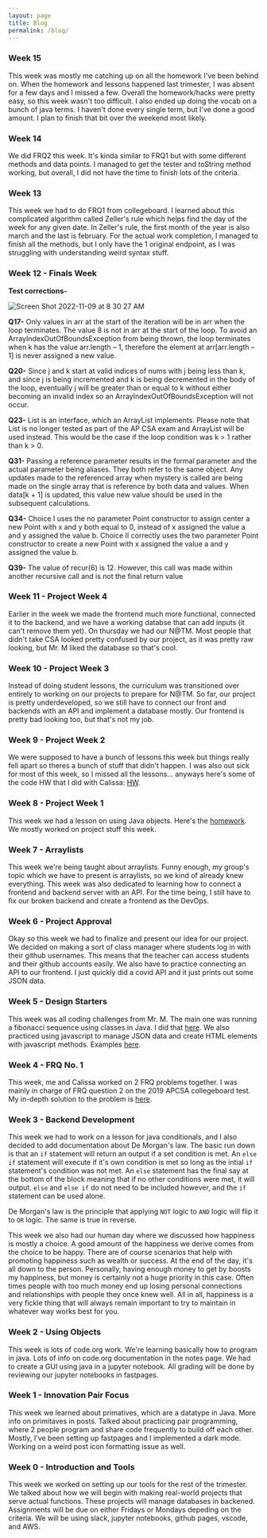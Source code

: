 ```yaml
---
layout: page
title: Blog
permalink: /blog/
---
```


### Week 15
This week was mostly me catching up on all the homework I've been behind on. When the homework and lessons happened last trimester, I was absent for a few days and I missed a few. Overall the homework/hacks were pretty easy, so this week wasn't too difficult. I also ended up doing the vocab on a bunch of java terms. I haven't done every single term, but I've done a good amount. I plan to finish that bit over the weekend most likely.

### Week 14
We did FRQ2 this week. It's kinda similar to FRQ1 but with some different methods and data points. I managed to get the tester and toString method working, but overall, I did not have the time to finish lots of the criteria.

### Week 13
This week we had to do FRQ1 from collegeboard. I learned about this complicated algorithm called Zeller's rule which helps find the day of the week for any given date. In Zeller's rule, the first month of the year is also march and the last is february. For the actual work completion, I managed to finish all the methods, but I only have the 1 original endpoint, as I was struggling with understanding weird syntax stuff.

### Week 12 - Finals Week
**Test corrections-**

![Screen Shot 2022-11-09 at 8 30 27 AM](https://user-images.githubusercontent.com/24465360/200886290-dad002ad-eaf8-4aa0-bdb0-88bacb0954ce.png)

**Q17-** Only values in arr at the start of the iteration will be in arr when the loop terminates. The value 8 is not in arr at the start of the loop. To avoid an ArrayIndexOutOfBoundsException from being thrown, the loop terminates when k has the value arr.length – 1, therefore the element at arr[arr.length – 1] is never assigned a new value.

**Q20-** Since j and k start at valid indices of nums with j being less than k, and since j is being incremented and k is being decremented in the body of the loop, eventually j will be greater than or equal to k without either becoming an invalid index so an ArrayIndexOutOfBoundsException will not occur.

**Q23-** List is an interface, which an ArrayList implements. Please note that List is no longer tested as part of the AP CSA exam and ArrayList will be used instead. This would be the case if the loop condition was k > 1 rather than k > 0.

**Q31-** Passing a reference parameter results in the formal parameter and the actual parameter being aliases. They both refer to the same object. Any updates made to the referenced array when mystery is called are being made on the single array that is reference by both data and values. When data[k + 1] is updated, this value new value should be used in the subsequent calculations.

**Q34-** Choice I uses the no parameter Point constructor to assign center a new Point with x and y both equal to 0, instead of x assigned the value a and y assigned the value b. Choice II correctly uses the two parameter Point constructor to create a new Point with x assigned the value a and y assigned the value b.

**Q39-** The value of recur(6) is 12. However, this call was made within another recursive call and is not the final return value

### Week 11 - Project Week 4
Earlier in the week we made the frontend much more functional, connected it to the backend, and we have a working databse that can add inputs (it can't remove them yet). On thursday we had our N@TM. Most people that didn't take CSA looked pretty confused by our project, as it was pretty raw looking, but Mr. M liked the database so that's cool.

### Week 10 - Project Week 3
Instead of doing student lessons, the curriculum was transitioned over entirely to working on our projects to prepare for N@TM. So far, our project is pretty underdeveloped, so we still have to connect our front and backends with an API and implement a database mostly. Our frontend is pretty bad looking too, but that's not my job.

### Week 9 - Project Week 2
We were supposed to have a bunch of lessons this week but things really fell apart so theres a bunch of stuff that didn't happen. I was also out sick for most of this week, so I missed all the lessons... anyways here's some of the code HW that I did with Calissa: [HW](https://deimie.github.io/fastpages/2022/10/24/unit4-hw.html).

### Week 8 - Project Week 1
This week we had a lesson on using Java objects. Here's the [homework](https://deimie.github.io/fastpages/2022/10/18/22-unit3-hw.html). We mostly worked on project stuff this week.

### Week 7 - Arraylists
This week we're being taught about arraylists. Funny enough, my group's topic which we have to present is arraylists, so we kind of already knew everything. This week was also dedicated to learning how to connect a frontend and backend server with an API. For the time being, I still have to fix our broken backend and create a frontend as the DevOps. 

### Week 6 - Project Approval
Okay so this week we had to finalize and present our idea for our project. We decided on making a sort of class manager where students log in with their github usernames. This means that the teacher can access students and their github accounts easily. We also have to practice connecting an API to our frontend. I just quickly did a covid API and it just prints out some JSON data.

### Week 5 - Design Starters
This week was all coding challenges from Mr. M. The main one was running a fibonacci sequence using classes in Java. I did that [here](https://deimie.github.io/fastpages/2022/09/22/fibonacci-java.html). We also practiced using javascript to manage JSON data and create HTML elements with javascript methods. Examples [here](https://deimie.github.io/fastpages/2022/09/21/js-notes.html).

### Week 4 - FRQ No. 1
This week, me and Calissa worked on 2 FRQ problems together. I was mainly in charge of FRQ question 2 on the 2019 APCSA collegeboard test. My in-depth solution to the problem is [here](https://deimie.github.io/fastpages/2022/09/19/unit1-lesson.html).

### Week 3 - Backend Development

This week we had to work on a lesson for java conditionals, and I also decided to add documentation about De Morgan's law. The basic run down is that an ```if``` 
statement will return an output if a set condition is met. An ```else if``` statement will execute if it's own condition is met so long as the 
intial ```if``` statement's condition was not met. An ```else``` statement has the final say at the bottom of the block meaning that if no other conditions were met,
it will output. ```else``` and ```else if``` do not need to be included however, and the ```if``` statement can be used alone.

De Morgan's law is the principle that applying ```NOT``` logic to ```AND``` logic will flip it to ```OR``` logic. The same is true in reverse.

This week we also had our human day where we discussed how happiness is mostly a choice. A good amount of the happiness we derive comes from the choice to be happy. 
There are of course scenarios that help with promoting happiness such as wealth or success. At the end of the day, it's all down to the person. Personally, having enough
money to get by boosts my happiness, but money is certainly not a huge priority in this case. Often times people with too much money end up losing personal connections  
and relationships with people they once knew well. All in all, happiness is a very fickle thing that will always remain important to try to maintain in whatever way
works best for you.

### Week 2 - Using Objects

This week is lots of code.org work. We're learning basically how to program in java. Lots of info on code.org documentation in the notes page. We had to create a GUI using java in a jupyter notebook. All grading will be done by reviewing our jupyter notebooks in fastpages.

### Week 1 - Innovation Pair Focus

This week we learned about primatives, which are a datatype in Java. More info on primitaves in posts. Talked about practicing pair programming, where 2 people program and share code frequently to build off each other. Mostly, I've been setting up fastpages and I implemented a dark mode. Working on a weird post icon formatting issue as well.

### Week 0 - Introduction and Tools

This week we worked on setting up our tools for the rest of the trimester. We talked about how we will begin with making real-world projects that serve actual functions. These projects will manage databases in backened. Assignments will be due on either Fridays or Mondays depeding on the criteria. We will be using slack, jupyter notebooks, github pages, vscode, and AWS.
